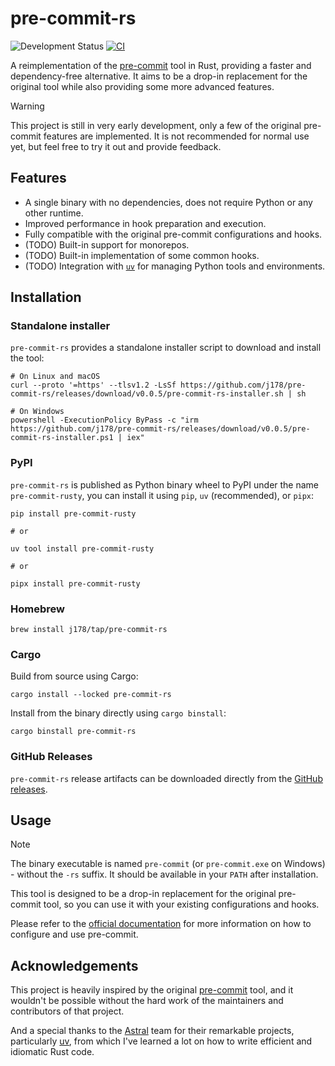 # pre-commit-rs

![Development Status](https://img.shields.io/badge/Development-Early_Stage-yellowgreen)
[![CI](https://github.com/j178/pre-commit-rs/actions/workflows/ci.yml/badge.svg)](https://github.com/j178/pre-commit-rs/actions/workflows/ci.yml)

A reimplementation of the [pre-commit](https://pre-commit.com/) tool in Rust, providing a faster and dependency-free alternative.
It aims to be a drop-in replacement for the original tool while also providing some more advanced features.

> [!WARNING]
> This project is still in very early development, only a few of the original pre-commit features are implemented.
> It is not recommended for normal use yet, but feel free to try it out and provide feedback.

## Features

- A single binary with no dependencies, does not require Python or any other runtime.
- Improved performance in hook preparation and execution.
- Fully compatible with the original pre-commit configurations and hooks.
- (TODO) Built-in support for monorepos.
- (TODO) Built-in implementation of some common hooks.
- (TODO) Integration with [`uv`](https://github.com/astral-sh/uv) for managing Python tools and environments.

## Installation

### Standalone installer

`pre-commit-rs` provides a standalone installer script to download and install the tool:

```console
# On Linux and macOS
curl --proto '=https' --tlsv1.2 -LsSf https://github.com/j178/pre-commit-rs/releases/download/v0.0.5/pre-commit-rs-installer.sh | sh

# On Windows
powershell -ExecutionPolicy ByPass -c "irm https://github.com/j178/pre-commit-rs/releases/download/v0.0.5/pre-commit-rs-installer.ps1 | iex"
```

### PyPI

`pre-commit-rs` is published as Python binary wheel to PyPI under the name `pre-commit-rusty`,
you can install it using `pip`, `uv` (recommended), or `pipx`:

```console
pip install pre-commit-rusty

# or

uv tool install pre-commit-rusty

# or

pipx install pre-commit-rusty
```

### Homebrew

```console
brew install j178/tap/pre-commit-rs
```

### Cargo

Build from source using Cargo:

```console
cargo install --locked pre-commit-rs
```

Install from the binary directly using `cargo binstall`:

```console
cargo binstall pre-commit-rs
```

### GitHub Releases

`pre-commit-rs` release artifacts can be downloaded directly from the [GitHub releases](https://github.com/j178/pre-commit-rs/releases).

## Usage

> [!NOTE]
> The binary executable is named `pre-commit` (or `pre-commit.exe` on Windows) - without the `-rs` suffix. It should be available in your `PATH` after installation.

This tool is designed to be a drop-in replacement for the original pre-commit tool, so you can use it with your existing configurations and hooks.

Please refer to the [official documentation](https://pre-commit.com/) for more information on how to configure and use pre-commit.

## Acknowledgements

This project is heavily inspired by the original [pre-commit](https://pre-commit.com/) tool, and it wouldn't be possible without the hard work
of the maintainers and contributors of that project.

And a special thanks to the [Astral](https://github.com/astral-sh) team for their remarkable projects, particularly [uv](https://github.com/astral-sh/uv),
from which I've learned a lot on how to write efficient and idiomatic Rust code.
